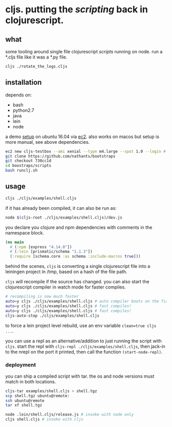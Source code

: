 # cljs. putting the *scripting* back in clojurescript.

## what

some tooling around single file clojurescript *scripts* running on node. run a *.cljs file like it was a *.py file.

``` bash
cljs ./rotate_the_logs.cljs
```

## installation

depends on:
- bash
- python2.7
- java
- lein
- node

a demo [setup](https://github.com/nathants/bootstraps/blob/730cc1d/scripts/cljs.sh) on ubuntu 16.04 via [ec2](https://github.com/nathants/py-aws/tree/891fa578aefba9c0a8675b07bb138ab44682a0fe). also works on macos but setup is more manual, see above dependencies.

``` bash
ec2 new cljs-testbox --ami xenial --type m4.large --spot 1.0 --login # py-aws
git clone https://github.com/nathants/bootstraps
git checkout 730cc1d
cd boostraps/scripts
bash runclj.sh
```

## usage

``` bash
cljs ./cljs/examples/shell.cljs
```

if it has already been compiled, it can also be run as:

``` bash
node $(cljs-root ./cljs/examples/shell.cljs)/dev.js
```

you declare you clojure and npm dependencies with comments in the namespace block.

``` clojure
(ns main
  #_(:npm [express "4.14.0"])
  #_(:lein [prismatic/schema "1.1.3"])
  (:require [schema.core :as schema :include-macros true]))
```

behind the scenes, `cljs` is converting a single clojurescript file into a leiningen project in /tmp, based on a hash of the file path.

`cljs` will recompile if the source has changed. you can also start the clojurescript compiler in watch mode for faster compiles.

``` bash
# recompiling is now much faster
auto=y cljs ./cljs/examples/shell.cljs # auto compiler boots on the first call
auto=y cljs ./cljs/examples/shell.cljs # fast compiles!
auto=y cljs ./cljs/examples/shell.cljs # fast compiles!
cljs-auto-stop ./cljs/examples/shell.cljs
```

to force a lein project level rebuild, use an env variable `clean=true cljs ...`.

you can use a repl as an alternative/addition to just running the script with `cljs`. start the repl with `cljs-repl ./cljs/examples/shell.cljs`, then jack-in to the nrepl on the port it printed, then call the function `(start-node-repl)`.

### deployment

you can ship a compiled script with tar. the os and node versions must match in both locations.

``` bash
cljs-tar examples/shell.cljs > shell.tgz
scp shell.tgz ubuntu@remote:
ssh ubuntu@remote
tar xf shell.tgz

node .lein/shell.cljs/release.js # invoke with node only
cljs shell.cljs # invoke with cljs
```
